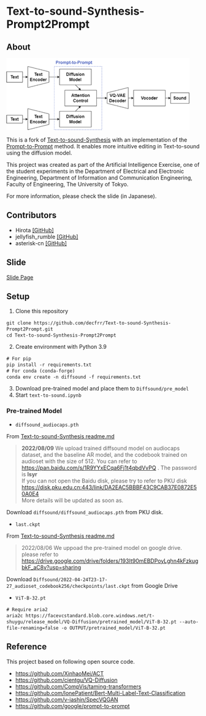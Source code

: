 # Text-to-sound-Synthesis-Prompt2Prompt
## About
![structure](fig/structure.png)

This is a fork of [Text-to-sound-Synthesis](https://github.com/yangdongchao/Text-to-sound-Synthesis) 
with an implementation of the [Prompt-to-Prompt](https://github.com/google/prompt-to-prompt) method.
It enables more intuitive editing in Text-to-sound using the diffusion model.

This project was created as part of the Artificial Intelligence Exercise, one of the student experiments 
in the Department of Electrical and Electronic Engineering, Department of Information and Communication Engineering, Faculty of Engineering,
The University of Tokyo.

For more information, please check the slide (in Japanese).

## Contributors
- Hirota [[GitHub]](https://github.com/decfrr)
- jellyfish_rumble [[GitHub]](https://github.com/jellyfish_rumble)
- asterisk-cn [[GitHub]](https://github.com/asterisk-cn)


## Slide
[Slide Page](https://docs.google.com/presentation/d/1EnNYQjW6-L2cTiVhgbPEAYzG_1obout2ioEQkywnr64/edit?usp=sharing)

## Setup

1. Clone this repository
```shell
git clone https://github.com/decfrr/Text-to-sound-Synthesis-Prompt2Prompt.git
cd Text-to-sound-Synthesis-Prompt2Prompt
```
2. Create environment with Python 3.9
```shell
# For pip
pip install -r requirements.txt
# For conda (conda-forge)
conda env create -n diffsound -f requirements.txt
```
3. Download pre-trained model and place them to `Diffsound/pre_model`
4. Start `text-to-sound.ipynb`

### Pre-trained Model

- `diffsound_audiocaps.pth`

From [Text-to-sound-Synthesis readme.md](https://github.com/yangdongchao/Text-to-sound-Synthesis/blob/master/readme.md)
> **2022/08/09** We upload trained diffsound model on audiocaps dataset, and the baseline AR model, and the codebook trained on audioset with the size of 512. You can refer to https://pan.baidu.com/s/1R9YYxECqa6Fj1t4qbdVvPQ . The password is **lsyr** <br/>
If you can not open the Baidu disk, please try to refer to PKU disk https://disk.pku.edu.cn:443/link/DA2EAC5BBBF43C9CAB37E0872E50A0E4 <br/>
More details will be updated as soon as.

Download `diffsound/diffsound_audiocaps.pth` from PKU disk.

- `last.ckpt`

From [Text-to-sound-Synthesis readme.md](https://github.com/yangdongchao/Text-to-sound-Synthesis/blob/master/readme.md)
> 2022/08/06 We uppoad the pre-trained model on google drive. please refer to 
> https://drive.google.com/drive/folders/193It90mEBDPoyLghn4kFzkugbkF_aC8v?usp=sharing

Download `Diffsound/2022-04-24T23-17-27_audioset_codebook256/checkpoints/last.ckpt` from Google Drive

- `ViT-B-32.pt`
```shell
# Require aria2
aria2c https://facevcstandard.blob.core.windows.net/t-shuygu/release_model/VQ-Diffusion/pretrained_model/ViT-B-32.pt --auto-file-renaming=false -o OUTPUT/pretrained_model/ViT-B-32.pt
```

## Reference
This project based on following open source code.
- https://github.com/XinhaoMei/ACT
- https://github.com/cientgu/VQ-Diffusion
- https://github.com/CompVis/taming-transformers
- https://github.com/lonePatient/Bert-Multi-Label-Text-Classification
- https://github.com/v-iashin/SpecVQGAN
- https://github.com/google/prompt-to-prompt
